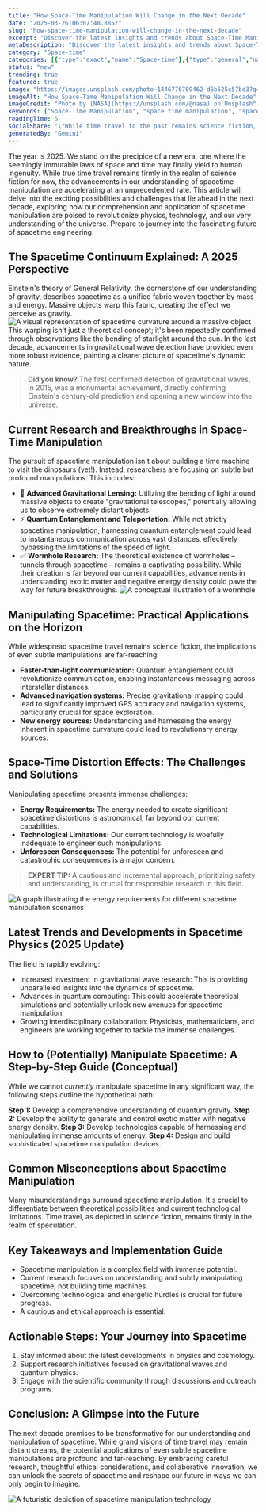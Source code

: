 ```yaml
---
title: "How Space-Time Manipulation Will Change in the Next Decade"
date: "2025-03-26T06:07:48.885Z"
slug: "how-space-time-manipulation-will-change-in-the-next-decade"
excerpt: "Discover the latest insights and trends about Space-Time Manipulation. This comprehensive guide covers everything you need to know about Space-Time Manipulation in 2025."
metaDescription: "Discover the latest insights and trends about Space-Time Manipulation. This comprehensive guide covers everything you need to know about Space-Time Manipul..."
category: "Space-time"
categories: [{"type":"exact","name":"Space-time"},{"type":"general","name":"Physics"},{"type":"medium","name":"Theoretical Physics"},{"type":"specific","name":"Wormhole Physics"},{"type":"niche","name":"Einstein-Rosen Bridge"}]
status: "new"
trending: true
featured: true
image: "https://images.unsplash.com/photo-1446776709462-d6b525c57bd3?q=85&w=1200&fit=max&fm=webp&auto=compress"
imageAlt: "How Space-Time Manipulation Will Change in the Next Decade"
imageCredit: "Photo by [NASA](https://unsplash.com/@nasa) on Unsplash"
keywords: ["Space-Time Manipulation", "space time manipulation", "spacetime travel", "time travel theories", "manipulate spacetime", "wormhole creation", "space time continuum explained", "buy time travel book", "space time distortion effects", "how to manipulate spacetime"]
readingTime: 5
socialShare: "\"While time travel to the past remains science fiction, the advancements in manipulating spacetime in the next decade will reshape our understanding of the universe and technology in unimaginable ways.\""
generatedBy: "Gemini"
---
```




The year is 2025.  We stand on the precipice of a new era, one where the seemingly immutable laws of space and time may finally yield to human ingenuity.  While true time travel remains firmly in the realm of science fiction for now, the advancements in our understanding of spacetime manipulation are accelerating at an unprecedented rate. This article will delve into the exciting possibilities and challenges that lie ahead in the next decade, exploring how our comprehension and application of spacetime manipulation are poised to revolutionize physics, technology, and our very understanding of the universe.  Prepare to journey into the fascinating future of spacetime engineering.

## The Spacetime Continuum Explained: A 2025 Perspective

Einstein's theory of General Relativity, the cornerstone of our understanding of gravity, describes spacetime as a unified fabric woven together by mass and energy.  Massive objects warp this fabric, creating the effect we perceive as gravity.  ![A visual representation of spacetime curvature around a massive object](https://images.unsplash.com/photo-1533090161767-e6ffed986c88?q=85&w=1200&fit=max&fm=webp&auto=compress)  This warping isn't just a theoretical concept; it's been repeatedly confirmed through observations like the bending of starlight around the sun.  In the last decade, advancements in gravitational wave detection have provided even more robust evidence, painting a clearer picture of spacetime's dynamic nature.

> **Did you know?** The first confirmed detection of gravitational waves, in 2015, was a monumental achievement, directly confirming Einstein's century-old prediction and opening a new window into the universe.

## Current Research and Breakthroughs in Space-Time Manipulation

The pursuit of spacetime manipulation isn't about building a time machine to visit the dinosaurs (yet!). Instead, researchers are focusing on subtle but profound manipulations.  This includes:

* 🔑 **Advanced Gravitational Lensing:**  Utilizing the bending of light around massive objects to create "gravitational telescopes," potentially allowing us to observe extremely distant objects.
* ⚡ **Quantum Entanglement and Teleportation:** While not strictly spacetime manipulation, harnessing quantum entanglement could lead to instantaneous communication across vast distances, effectively bypassing the limitations of the speed of light.
* ✅ **Wormhole Research:**  The theoretical existence of wormholes – tunnels through spacetime – remains a captivating possibility. While their creation is far beyond our current capabilities, advancements in understanding exotic matter and negative energy density could pave the way for future breakthroughs. ![A conceptual illustration of a wormhole](https://images.unsplash.com/photo-1484589065579-248aad0d8b13?q=85&w=1200&fit=max&fm=webp&auto=compress)

## Manipulating Spacetime: Practical Applications on the Horizon

While widespread spacetime travel remains science fiction, the implications of even subtle manipulations are far-reaching:

* **Faster-than-light communication:** Quantum entanglement could revolutionize communication, enabling instantaneous messaging across interstellar distances.
* **Advanced navigation systems:**  Precise gravitational mapping could lead to significantly improved GPS accuracy and navigation systems, particularly crucial for space exploration.
* **New energy sources:**  Understanding and harnessing the energy inherent in spacetime curvature could lead to revolutionary energy sources.

## Space-Time Distortion Effects: The Challenges and Solutions

Manipulating spacetime presents immense challenges:

* **Energy Requirements:** The energy needed to create significant spacetime distortions is astronomical, far beyond our current capabilities.
* **Technological Limitations:**  Our current technology is woefully inadequate to engineer such manipulations.
* **Unforeseen Consequences:**  The potential for unforeseen and catastrophic consequences is a major concern.

> **EXPERT TIP:** A cautious and incremental approach, prioritizing safety and understanding, is crucial for responsible research in this field.

![A graph illustrating the energy requirements for different spacetime manipulation scenarios](https://images.unsplash.com/photo-1446776709462-d6b525c57bd3?q=85&w=1200&fit=max&fm=webp&auto=compress)

## Latest Trends and Developments in Spacetime Physics (2025 Update)

The field is rapidly evolving:

* Increased investment in gravitational wave research:  This is providing unparalleled insights into the dynamics of spacetime.
* Advances in quantum computing:  This could accelerate theoretical simulations and potentially unlock new avenues for spacetime manipulation.
* Growing interdisciplinary collaboration:  Physicists, mathematicians, and engineers are working together to tackle the immense challenges.

## How to (Potentially) Manipulate Spacetime: A Step-by-Step Guide (Conceptual)

While we cannot *currently* manipulate spacetime in any significant way, the following steps outline the hypothetical path:

**Step 1:** Develop a comprehensive understanding of quantum gravity.
**Step 2:**  Develop the ability to generate and control exotic matter with negative energy density.
**Step 3:**  Develop technologies capable of harnessing and manipulating immense amounts of energy.
**Step 4:**  Design and build sophisticated spacetime manipulation devices.

##  Common Misconceptions about Spacetime Manipulation

Many misunderstandings surround spacetime manipulation.  It's crucial to differentiate between theoretical possibilities and current technological limitations.  Time travel, as depicted in science fiction, remains firmly in the realm of speculation.

## Key Takeaways and Implementation Guide

* Spacetime manipulation is a complex field with immense potential.
* Current research focuses on understanding and subtly manipulating spacetime, not building time machines.
* Overcoming technological and energetic hurdles is crucial for future progress.
* A cautious and ethical approach is essential.

## Actionable Steps:  Your Journey into Spacetime

1.  Stay informed about the latest developments in physics and cosmology.
2.  Support research initiatives focused on gravitational waves and quantum physics.
3.  Engage with the scientific community through discussions and outreach programs.

## Conclusion:  A Glimpse into the Future

The next decade promises to be transformative for our understanding and manipulation of spacetime. While grand visions of time travel may remain distant dreams, the potential applications of even subtle spacetime manipulations are profound and far-reaching. By embracing careful research, thoughtful ethical considerations, and collaborative innovation, we can unlock the secrets of spacetime and reshape our future in ways we can only begin to imagine.

![A futuristic depiction of spacetime manipulation technology](https://images.unsplash.com/photo-1447433589675-4aaa569f3e05?q=85&w=1200&fit=max&fm=webp&auto=compress)


